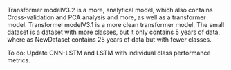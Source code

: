 Transformer modelV3.2 is a more, analytical model, which also contains Cross-validation and PCA analysis and more, as well as a transformer model.
Transformel modelV3.1 is a more clean transformer model.
The small dataset is a dataset with more classes, but it only contains 5 years of data, where as NewDataset contains 25 years of data but with fewer classes.

To do:
Update CNN-LSTM and LSTM with individual class performance metrics.
